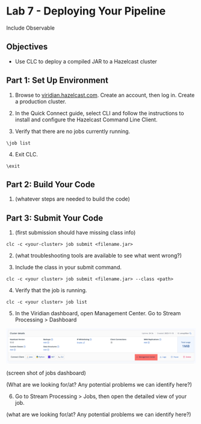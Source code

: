 # Lab 7 - Deploying Your Pipeline

Include Observable 

## Objectives 
* Use CLC to deploy a compiled JAR to a Hazelcast cluster

## Part 1: Set Up Environment

1. Browse to [viridian.hazelcast.com](https://viridian.hazelcast.com). Create an account, then log in. Create a production cluster.

2. In the Quick Connect guide, select CLI and follow the instructions to install and configure the Hazelcast Command Line Client.

3. Verify that there are no jobs currently running.
```shell
\job list
```
4. Exit CLC.
```shell
\exit
```

## Part 2: Build Your Code

1. (whatever steps are needed to build the code)

## Part 3: Submit Your Code

1. (first submission should have missing class info)

```shell
clc -c <your-cluster> job submit <filename.jar>
```
2. (what troubleshooting tools are available to see what went wrong?)

3. Include the class in your submit command.
```shell
clc -c <your cluster> job submit <filename.jar> --class <path>
```

4. Verify that the job is running.
```shell
clc -c <your cluster> job list
```

5. In the Viridian dashboard, open Management Center. Go to Stream Processing > Dashboard

![MC](images/console-mc.png)
 
 (screen shot of jobs dashboard)

 (What are we looking for/at? Any potential problems we can identify here?)

6. Go to Stream Processing > Jobs, then open the detailed view of your job.

(what are we looking for/at? Any potential problems we can identify here?)
